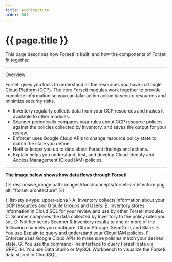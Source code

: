 ```yaml
---
title: Architecture
order: 001
---
```


# {{ page.title }}

This page describes how Forseti is built, and how the components of Forseti fit
together.

---

Overview

Forseti gives you tools to understand all the resources you have in Google Cloud
Platform (GCP). The core Forseti modules work together to provide complete
information so you can take action action to secure resources and minimize
security risks.

 * Inventory regularly collects data from your GCP resources and makes it
   available to other modules.
 * Scanner periodically compares your rules about GCP resource policies against
   the policies collected by Inventory, and saves the output for your review.
 * Enforcer uses Google Cloud APIs to change resource policy state to match the
   state you define.
 * Notifier keeps you up to date about Forseti findings and actions.
 * Explain helps you understand, test, and develop Cloud Identity and Access
   Management (Cloud IAM) policies.

---

**The image below shows how data flows through Forseti**

{% responsive_image path: images/docs/concepts/forseti-architecture.png alt: "forseti architecture" %}

{: list-style-type: upper-alpha }
 A. Inventory collects information about your GCP resources and G Suite Groups and Users.
 B. Inventory stores information in Cloud SQL for your review and use by other
    Forseti modules.
 C. Scanner compares the data collected by Inventory to the policy rules you
    set.
 D. Notifier sends Scanner & Inventory results to one or more of the following channels you
    configure: Cloud Storage, SendGrid, and Slack.
 E. You use Explain to query and understand your Cloud IAM policies.
 F. Enforcer uses Google Cloud APIs to make sure policies match your desired
    state.
 G. You use the command-line interface to query Forseti data via GRPC.
 H. You use Data Studio or MySQL Workbench to visualize the Forseti data stored
    in CloudSQL.
